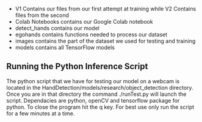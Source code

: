 - V1 Contains our files from our first attempt at training while V2 Contains files from the second
- Colab Notebooks contains our Google Colab notebook
- detect_hands contains our model
- egohands contains functions needed to process our dataset
- images contains the part of the dataset we used for testing and training
- models contains all TensorFlow models


## Running the Python Inference Script
The python script that we have for testing our model on a webcam is located in the HandDetection/models/research/object_detection directory.  Once you are in that directory the command ./runTest.py will launch the script.  Dependacies are python, openCV and tensorflow package for python.  To close the program hit the q key.  For best use only run the script for a few minutes at a time.    
